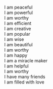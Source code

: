 I am peaceful  
I am powerful    
I am worthy  
I am efficient  
I am creative  
I am popular  
I am wise  
I am beautiful  
I am worthy    
I am happy  
I am a miracle maker  
I am helpful  
I am worthy  
I have many friends  
I am filled with love  
